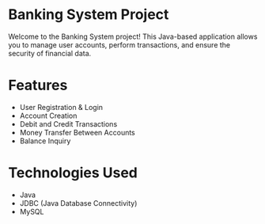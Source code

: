 # Banking System Project
Welcome to the Banking System project! This Java-based application allows you to manage user accounts, perform transactions, and ensure the security of financial data.

# Features
- User Registration & Login
- Account Creation
- Debit and Credit Transactions
- Money Transfer Between Accounts
- Balance Inquiry

# Technologies Used
- Java
- JDBC (Java Database Connectivity)
- MySQL
